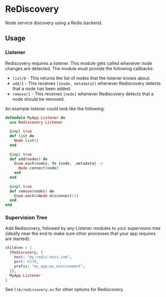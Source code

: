 # ReDiscovery

<!-- MDOC !-->

Node service discovery using a Redis backend.

## Usage

### Listener

Rediscovery requires a listener. This module gets called whenever node changes are detected. The module must provide the following callbacks:

- `list/0` - This returns the list of nodes that the listener knows about.
- `add/1` - This receives `[{node, metadata}]` whenever Rediscovery detects that a node has been added.
- `remove/1` - This receives `[node]` whenever Rediscovery detects that a node should be removed.

An example listener could look like the following:

```elixir
defmodule MyApp.Listener do
  use Rediscovery.Listener
  
  @impl true
  def list do
    Node.list()
  end
  
  @impl true
  def add(nodes) do
    Enum.each(nodes, fn {node, _metadata} ->
      Node.connect(node)
    end
  end
  
  @impl true
  def remove(nodes) do
    Enum.each(&Node.disconnect/1)
  end
end
```

### Supervision Tree

Add Rediscovery, followed by any Listener modules to your supervision tree (ideally near the end to make sure other processes that your app requires are started):

```elixir
children = [
  {Rediscovery, [
    host: "my.redis-host.com",
    port: 6379,
    prefix: "my_app:my_environment",
  ]},
  MyApp.Listener
]
```

See `lib/rediscovery.ex` for other options for Rediscovery.
